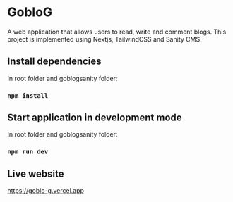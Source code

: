# GobloG

A web application that allows users to read, write and comment blogs. This project is implemented using Nextjs, TailwindCSS and Sanity CMS.

## Install dependencies

In root folder and goblogsanity folder:

### `npm install`

## Start application in development mode

In root folder and goblogsanity folder:

### `npm run dev`

## Live website

https://goblo-g.vercel.app
